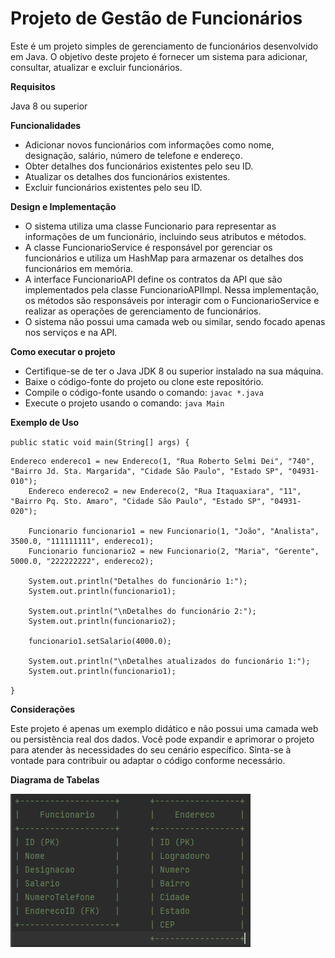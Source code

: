 # Projeto de Gestão de Funcionários

Este é um projeto simples de gerenciamento de funcionários desenvolvido em Java. O objetivo deste projeto é fornecer um sistema para adicionar, consultar, atualizar e excluir funcionários.

**Requisitos**

Java 8 ou superior


**Funcionalidades**

* Adicionar novos funcionários com informações como nome, designação, salário, número de telefone e endereço.
* Obter detalhes dos funcionários existentes pelo seu ID.
* Atualizar os detalhes dos funcionários existentes.
* Excluir funcionários existentes pelo seu ID.


**Design e Implementação**

* O sistema utiliza uma classe Funcionario para representar as informações de um funcionário, incluindo seus atributos e métodos.
* A classe FuncionarioService é responsável por gerenciar os funcionários e utiliza um HashMap para armazenar os detalhes dos funcionários em memória.
* A interface FuncionarioAPI define os contratos da API que são implementados pela classe FuncionarioAPIImpl. Nessa implementação, os métodos são responsáveis por interagir com o FuncionarioService e realizar as operações de gerenciamento de funcionários.
* O sistema não possui uma camada web ou similar, sendo focado apenas nos serviços e na API.

**Como executar o projeto**

* Certifique-se de ter o Java JDK 8 ou superior instalado na sua máquina.
* Baixe o código-fonte do projeto ou clone este repositório.
* Compile o código-fonte usando o comando: `javac *.java`
* Execute o projeto usando o comando: `java Main`

**Exemplo de Uso**

`public static void main(String[] args) {`


    Endereco endereco1 = new Endereco(1, "Rua Roberto Selmi Dei", "740", "Bairro Jd. Sta. Margarida", "Cidade São Paulo", "Estado SP", "04931-010");
        Endereco endereco2 = new Endereco(2, "Rua Itaquaxiara", "11", "Bairro Pq. Sto. Amaro", "Cidade São Paulo", "Estado SP", "04931-020");

        Funcionario funcionario1 = new Funcionario(1, "João", "Analista", 3500.0, "111111111", endereco1);
        Funcionario funcionario2 = new Funcionario(2, "Maria", "Gerente", 5000.0, "222222222", endereco2);

        System.out.println("Detalhes do funcionário 1:");
        System.out.println(funcionario1);

        System.out.println("\nDetalhes do funcionário 2:");
        System.out.println(funcionario2);

        funcionario1.setSalario(4000.0);

        System.out.println("\nDetalhes atualizados do funcionário 1:");
        System.out.println(funcionario1);
`}`

**Considerações**

Este projeto é apenas um exemplo didático e não possui uma camada web ou persistência real dos dados. Você pode expandir e aprimorar o projeto para atender às necessidades do seu cenário específico. Sinta-se à vontade para contribuir ou adaptar o código conforme necessário.

**Diagrama de Tabelas**


![img.png](img.png)